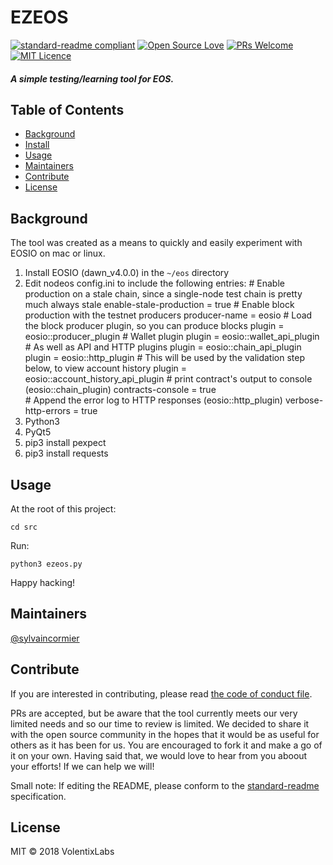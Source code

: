 # EZEOS

[![standard-readme compliant](https://img.shields.io/badge/standard--readme-OK-green.svg?style=flat-square)](https://github.com/RichardLitt/standard-readme)
[![Open Source Love](https://badges.frapsoft.com/os/v1/open-source.png?v=103)](https://github.com/ellerbrock/open-source-badges/)
[![PRs Welcome](https://img.shields.io/badge/PRs-welcome-brightgreen.svg?style=flat-square)](http://makeapullrequest.com)
[![MIT Licence](https://badges.frapsoft.com/os/mit/mit.png?v=103)](https://opensource.org/licenses/mit-license.php)

#### _A simple testing/learning tool for EOS._

## Table of Contents

- [Background](#background)
- [Install](#install)
- [Usage](#usage)
- [Maintainers](#maintainers)
- [Contribute](#contribute)
- [License](#license)

## Background

The tool was created as a means to quickly and easily experiment with EOSIO on mac or linux.



1. Install EOSIO (dawn_v4.0.0) in the `~/eos` directory
2. Edit nodeos config.ini to include the following entries:
			# Enable production on a stale chain, since a single-node test chain is pretty much always stale
			enable-stale-production = true
			# Enable block production with the testnet producers
			producer-name = eosio
			# Load the block producer plugin, so you can produce blocks
			plugin = eosio::producer_plugin
			# Wallet plugin
			plugin = eosio::wallet_api_plugin
			# As well as API and HTTP plugins
			plugin = eosio::chain_api_plugin
			plugin = eosio::http_plugin
			# This will be used by the validation step below, to view account history
			plugin = eosio::account_history_api_plugin
			# print contract's output to console (eosio::chain_plugin)
			contracts-console = true		
			# Append the error log to HTTP responses (eosio::http_plugin)
			verbose-http-errors = true
3. Python3
3. PyQt5
2. pip3 install pexpect
3. pip3 install requests

## Usage

At the root of this project:

```
cd src
```

Run:
```
python3 ezeos.py
```

Happy hacking!

## Maintainers

[@sylvaincormier](https://github.com/sylvaincormier)

## Contribute

If you are interested in contributing, please read [the code of conduct file](code-of-conduct.md).

PRs are accepted, but be aware that the tool currently meets our very limited needs and so our time to review is limited. We decided to share it with the open source community in the hopes that it would be as useful for others as it has been for us. You are encouraged to fork it and make a go of it on your own. Having said that, we would love to hear from you aboout your efforts! If we can help we will!

Small note: If editing the README, please conform to the [standard-readme](https://github.com/RichardLitt/standard-readme) specification.

## License

MIT © 2018 VolentixLabs
